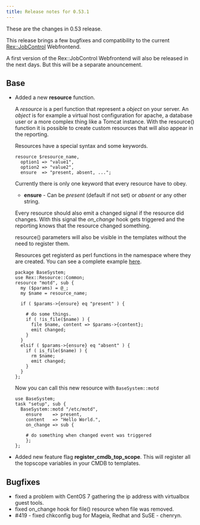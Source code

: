 ```yaml
---
title: Release notes for 0.53.1
---
```


These are the changes in 0.53 release.

This release brings a few bugfixes and compatibility to the current [Rex::JobControl](https://github.com/RexOps/rex-jobcontrol) Webfrontend.

A first version of the Rex::JobControl Webfrontend will also be released in the next days. But this will be a separate anouncement.

## Base

-   Added a new **resource** function.

    A *resource* is a perl function that represent a *object* on your server. An *object* is for example a virtual host configuration for apache, a database user or a more complex thing like a Tomcat instance. With the resource() function it is possible to create custom resources that will also appear in the reporting.

    Resources have a special syntax and some keywords.

        resource $resource_name,
          option1 => "value1",
          option2 => "value2",
          ensure  => "present, absent, ...";

    Currently there is only one keyword that every resource have to obey.

    -   **ensure** - Can be *present* (default if not set) or *absent* or any other string.

    Every resource should also emit a changed signal if the resource did changes. With this signal the *on\_change* hook gets triggered and the reporting knows that the resource changed something.

    resource() parameters will also be visible in the templates without the need to register them.

    Resources get registerd as perl functions in the namespace where they are created. You can see a complete example [here](#).

        package BaseSystem;
        use Rex::Resource::Common;
        resource "motd", sub {
          my ($params) = @_;
          my $name = resource_name;

          if ( $params->{ensure} eq "present" ) {

            # do some things.
            if ( !is_file($name) ) {
              file $name, content => $params->{content};
              emit changed;
            }
          }
          elsif ( $params->{ensure} eq "absent" ) {
            if ( is_file($name) ) {
              rm $name;
              emit changed;
            }
          }
        };

    Now you can call this new resource with `BaseSystem::motd`

        use BaseSystem;
        task "setup", sub {
          BaseSystem::motd "/etc/motd",
            ensure    => present,
            content   => "Hello World.",
            on_change => sub {

            # do something when changed event was triggered
            };
        };

-   Added new feature flag **register\_cmdb\_top\_scope**. This will register all the topscope variables in your CMDB to templates.

## Bugfixes

-   fixed a problem with CentOS 7 gathering the ip address with virtualbox guest tools.
-   fixed on\_change hook for file() resource when file was removed.
-   \#419 - fixed chkconfig bug for Mageia, Redhat and SuSE - chenryn.

